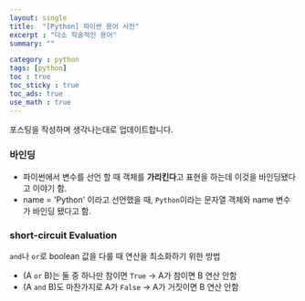 ```yaml
---
layout: single
title:  "[Python] 파이썬 용어 사전"
excerpt : "다소 학술적인 용어"
summary: ""

category : python
tags: [python]
toc : true
toc_sticky : true
toc_ads: true
use_math : true
---
```

포스팅을 작성하며 생각나는대로 업데이트합니다.

### 바인딩
- 파이썬에서 변수를 선언 할 때 객체를 **가리킨다**고 표현을 하는데 이것을 바인딩됐다고 이야기 함.
- name = 'Python' 이라고 선언했을 때, `Python`이라는 문자열 객체와 name 변수가 바인딩 됐다고 함.

### short-circuit Evaluation
`and`나 `or`로 boolean 값을 다룰 때 연산을 최소화하기 위한 방법  
- (A `or` B)는 둘 중 하나만 참이면 `True` $\to$ A가 참이면 B 연산 안함
- (A `and` B)도 마찬가지로 A가 `False` $\to$ A가 거짓이면 B 연산 안함

